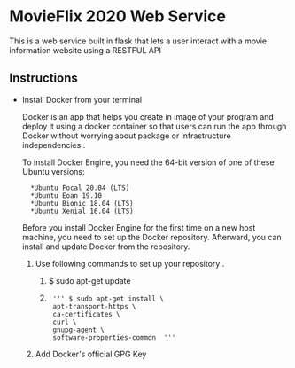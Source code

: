# MovieFlix  2020 Web Service

This is a web service built in flask that lets a user interact with a movie information website using a RESTFUL API 

## Instructions 

* Install Docker from your terminal 
    
    Docker is an app that helps you create in image of your program and deploy it using a docker container so that  users can run  the app through Docker without worrying  about package or infrastructure 
    independencies .
    
    To install Docker Engine, you need the 64-bit version of one of these Ubuntu versions:

        *Ubuntu Focal 20.04 (LTS)
        *Ubuntu Eoan 19.10
        *Ubuntu Bionic 18.04 (LTS)
        *Ubuntu Xenial 16.04 (LTS)

     Before you install Docker Engine for the first time on a new host machine, you need to set up the Docker repository. Afterward, you can install and update Docker from the repository.

    1. Use following commands to set up your repository .

        1.  $ sudo apt-get update

        2.  
                ''' $ sudo apt-get install \
                apt-transport-https \
                ca-certificates \
                curl \
                gnupg-agent \
                software-properties-common  ''' 

    2. Add Docker's official GPG Key
